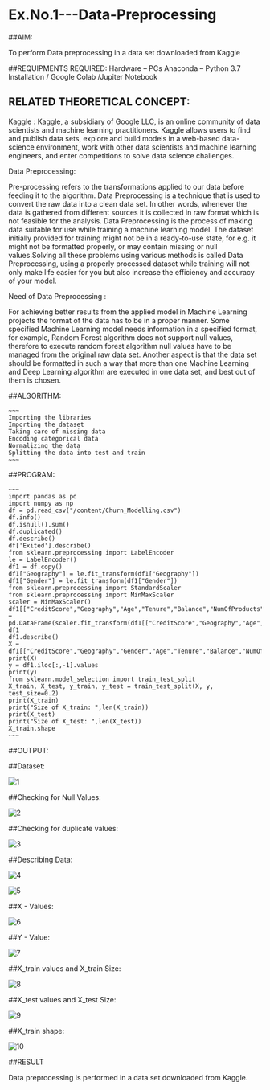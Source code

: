 # Ex.No.1---Data-Preprocessing
##AIM:

To perform Data preprocessing in a data set downloaded from Kaggle

##REQUIPMENTS REQUIRED:
Hardware – PCs
Anaconda – Python 3.7 Installation / Google Colab /Jupiter Notebook

## RELATED THEORETICAL CONCEPT:

Kaggle :
Kaggle, a subsidiary of Google LLC, is an online community of data scientists and machine learning practitioners. Kaggle allows users to find and publish data sets, explore and build models in a web-based data-science environment, work with other data scientists and machine learning engineers, and enter competitions to solve data science challenges.

Data Preprocessing:

Pre-processing refers to the transformations applied to our data before feeding it to the algorithm. Data Preprocessing is a technique that is used to convert the raw data into a clean data set. In other words, whenever the data is gathered from different sources it is collected in raw format which is not feasible for the analysis.
Data Preprocessing is the process of making data suitable for use while training a machine learning model. The dataset initially provided for training might not be in a ready-to-use state, for e.g. it might not be formatted properly, or may contain missing or null values.Solving all these problems using various methods is called Data Preprocessing, using a properly processed dataset while training will not only make life easier for you but also increase the efficiency and accuracy of your model.

Need of Data Preprocessing :

For achieving better results from the applied model in Machine Learning projects the format of the data has to be in a proper manner. Some specified Machine Learning model needs information in a specified format, for example, Random Forest algorithm does not support null values, therefore to execute random forest algorithm null values have to be managed from the original raw data set.
Another aspect is that the data set should be formatted in such a way that more than one Machine Learning and Deep Learning algorithm are executed in one data set, and best out of them is chosen.


##ALGORITHM:
```
~~~
Importing the libraries
Importing the dataset
Taking care of missing data
Encoding categorical data
Normalizing the data
Splitting the data into test and train
~~~
```

##PROGRAM:
```
~~~
import pandas as pd
import numpy as np
df = pd.read_csv("/content/Churn_Modelling.csv")
df.info()
df.isnull().sum()
df.duplicated()
df.describe()
df['Exited'].describe()
from sklearn.preprocessing import LabelEncoder
le = LabelEncoder()
df1 = df.copy()
df1["Geography"] = le.fit_transform(df1["Geography"])
df1["Gender"] = le.fit_transform(df1["Gender"])
from sklearn.preprocessing import StandardScaler
from sklearn.preprocessing import MinMaxScaler
scaler = MinMaxScaler()
df1[["CreditScore","Geography","Age","Tenure","Balance","NumOfProducts","EstimatedSalary"]] = pd.DataFrame(scaler.fit_transform(df1[["CreditScore","Geography","Age","Tenure","Balance","NumOfProducts","EstimatedSalary"]]))
df1
df1.describe()
X = df1[["CreditScore","Geography","Gender","Age","Tenure","Balance","NumOfProducts","HasCrCard","IsActiveMember","EstimatedSalary"]].values
print(X)
y = df1.iloc[:,-1].values
print(y)
from sklearn.model_selection import train_test_split
X_train, X_test, y_train, y_test = train_test_split(X, y, test_size=0.2)
print(X_train)
print("Size of X_train: ",len(X_train))
print(X_test)
print("Size of X_test: ",len(X_test))
X_train.shape
~~~
```

##OUTPUT:

##Dataset:

![1](https://user-images.githubusercontent.com/93427183/191670956-f235f7b1-3a74-4884-b3c5-85950e8296b4.png)


##Checking for Null Values:


![2](https://user-images.githubusercontent.com/93427183/191670966-387b0dc2-874a-487a-8b42-e20ba029e3fd.png)


##Checking for duplicate values:

![3](https://user-images.githubusercontent.com/93427183/191670979-775abc9b-7817-4379-acc4-aa71447c97b1.png)


##Describing Data:


![4](https://user-images.githubusercontent.com/93427183/191670988-716d8115-f5ff-41ae-989c-11ca2df2634f.png)

![5](https://user-images.githubusercontent.com/93427183/191671017-b13907a3-f3ff-40c9-82ba-3d6ecce49f2e.png)


##X - Values:

![6](https://user-images.githubusercontent.com/93427183/191671067-2ade047d-fc54-4b45-951d-485f1a988d24.png)


##Y - Value:

![7](https://user-images.githubusercontent.com/93427183/191671075-da1c6a9d-2782-4fe6-a9cb-061a25a3ed90.png)

##X_train values and X_train Size:

![8](https://user-images.githubusercontent.com/93427183/191671084-ea0b50f5-2f99-44f1-b0de-f6e43a2ddc19.png)

##X_test values and X_test Size:

![9](https://user-images.githubusercontent.com/93427183/191671107-01916613-1bef-4d41-9125-3509531ebb91.png)


##X_train shape:

![10](https://user-images.githubusercontent.com/93427183/191671113-667f40f1-d3bf-4f11-a393-c0111dd7518c.png)


##RESULT

Data preprocessing is performed in a data set downloaded from Kaggle.
